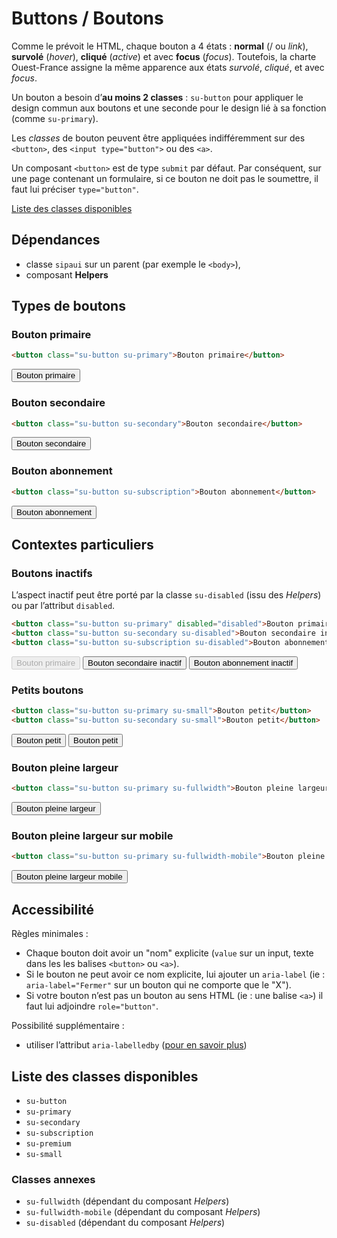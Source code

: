# Buttons / Boutons

Comme le prévoit le HTML, chaque bouton a 4 états&nbsp;: **normal** (/ ou *link*), **survolé** (*hover*), **cliqué** (*active*) et avec **focus** (*focus*). Toutefois, la charte Ouest-France assigne la même apparence aux états *survolé*, *cliqué*, et avec *focus*.

Un bouton a besoin d’**au moins 2 classes**&nbsp;: `su-button` pour appliquer le design commun aux boutons et une seconde pour le design lié à sa fonction (comme `su-primary`).

Les *classes* de bouton peuvent être appliquées indifféremment sur des `<button>`, des `<input type="button">` ou des `<a>`.

<div class="alerte">

Un composant `<button>` est de type `submit` par défaut. Par conséquent, sur une page contenant un formulaire, si ce bouton ne doit pas le soumettre, il faut lui préciser `type="button"`.

</div>


<a href="#liste-classes" target="_self" class="link-button">Liste des classes disponibles</a>

<div class="dependances">

## Dépendances
- classe `sipaui` sur un parent (par exemple le `<body>`),
- composant **Helpers**

</div>




## Types de boutons

### Bouton primaire
```html
<button class="su-button su-primary">Bouton primaire</button>
```
<div class="sipaui">
	<button class="su-button su-primary">Bouton primaire</button>
</div>

### Bouton secondaire
```html
<button class="su-button su-secondary">Bouton secondaire</button>
```
<div class="sipaui">
	<button class="su-button su-secondary">Bouton secondaire</button>
</div>

### Bouton abonnement
```html
<button class="su-button su-subscription">Bouton abonnement</button>
```
<div class="sipaui">
	<button class="su-button su-subscription">Bouton abonnement</button>
</div>

## Contextes particuliers

### Boutons inactifs
L’aspect inactif peut être porté par la classe `su-disabled` (issu des *Helpers*) ou par l’attribut `disabled`.
```html
<button class="su-button su-primary" disabled="disabled">Bouton primaire inactif</button>
<button class="su-button su-secondary su-disabled">Bouton secondaire inactif</button>
<button class="su-button su-subscription su-disabled">Bouton abonnement inactif</button>
```
<div class="sipaui">
	<button class="su-button su-primary" disabled="disabled">Bouton primaire</button> <button class="su-button su-secondary su-disabled">Bouton secondaire inactif</button> <button class="su-button su-subscription su-disabled">Bouton abonnement inactif</button>
</div>

### Petits boutons
```html
<button class="su-button su-primary su-small">Bouton petit</button>
<button class="su-button su-secondary su-small">Bouton petit</button>
```
<div class="sipaui">
	<button class="su-button su-primary su-small">Bouton petit</button> <button class="su-button su-secondary su-small">Bouton petit</button>
</div>

### Bouton pleine largeur
```html
<button class="su-button su-primary su-fullwidth">Bouton pleine largeur</button>
```
<div class="sipaui">
	<button class="su-button su-primary su-fullwidth">Bouton pleine largeur</button>
</div>

### Bouton pleine largeur sur mobile
```html
<button class="su-button su-primary su-fullwidth-mobile">Bouton pleine largeur mobile</button>
```
<div class="sipaui">
	<button class="su-button su-primary su-fullwidth-mobile">Bouton pleine largeur mobile</button>
</div>


## Accessibilité

Règles minimales&nbsp;:
- Chaque bouton doit avoir un "nom" explicite (`value` sur un input, texte dans les les balises `<button>` ou `<a>`).
- Si le bouton ne peut avoir ce nom explicite, lui ajouter un `aria-label` (ie&nbsp;: `aria-label="Fermer"` sur un bouton qui ne comporte que le "X").
- Si votre bouton n’est pas un bouton au sens HTML (ie&nbsp;: une balise `<a>`) il faut lui adjoindre `role="button"`.

Possibilité supplémentaire&nbsp;:
- utiliser l’attribut `aria-labelledby` (<a href="https://developer.mozilla.org/fr/docs/Accessibilité/ARIA/Techniques_ARIA/Utiliser_l_attribut_aria-labelledby" target="_blank" rel="noopener">pour en savoir plus</a>)



<div id="liste-classes" class="control-titres">

## Liste des classes disponibles
- `su-button`
- `su-primary`
- `su-secondary`
- `su-subscription`
- `su-premium`
- `su-small`

### Classes annexes
- `su-fullwidth` (dépendant du composant *Helpers*)
- `su-fullwidth-mobile` (dépendant du composant *Helpers*) 
- `su-disabled` (dépendant du composant *Helpers*) 
</div>

